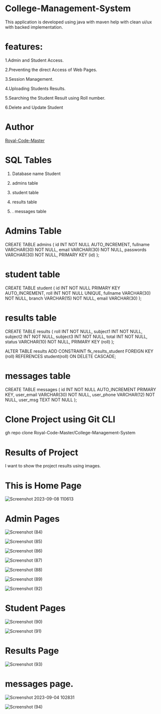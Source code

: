 # College-Management-System
This application is developed using java with maven help with clean ui/ux with backed implementation.


# features:
1.Admin and Student Access.

2.Preventing the direct Access of Web Pages.

3.Session Management.

4.Uploading Students Results.

5.Searching the Student Result using Roll number.

6.Delete and Update Student

# Author
<a href="https://github.com/Royal-Code-Master/">Royal-Code-Master</a>


# SQL Tables 

1. Database name Student

2. admins table

3. student table

4. results table

5. . messages table


# Admins Table
CREATE TABLE admins (
    id INT NOT NULL AUTO_INCREMENT,
    fullname VARCHAR(30) NOT NULL,
    email VARCHAR(30) NOT NULL,
    passwords VARCHAR(30) NOT NULL,
    PRIMARY KEY (id)
);

   
# student table
CREATE TABLE student (
    id INT NOT NULL PRIMARY KEY AUTO_INCREMENT,
    roll INT NOT NULL UNIQUE,
    fullname VARCHAR(30) NOT NULL,
    branch VARCHAR(15) NOT NULL,
    email VARCHAR(30)
);


# results table

CREATE TABLE results (
    roll INT NOT NULL,
    subject1 INT NOT NULL,
    subject2 INT NOT NULL,
    subject3 INT NOT NULL,
    total INT NOT NULL,
    status VARCHAR(10) NOT NULL,
    PRIMARY KEY (roll)
);

ALTER TABLE results
ADD CONSTRAINT fk_results_student
FOREIGN KEY (roll)
REFERENCES student(roll)
ON DELETE CASCADE;


# messages table

CREATE TABLE messages ( id INT NOT NULL AUTO_INCREMENT PRIMARY KEY, user_email VARCHAR(30) NOT NULL, user_phone VARCHAR(12) NOT NULL, user_msg TEXT NOT NULL );

# Clone Project using Git CLI
gh repo clone Royal-Code-Master/College-Management-System


# Results of Project 

I want to show the project results using images.


# This is Home Page

![Screenshot 2023-09-08 110613](https://github.com/Royal-Code-Master/College-Management-System/assets/126596692/2c703508-5ac8-49e5-85c9-66a8dab2cbcf)



# Admin Pages

![Screenshot (84)](https://github.com/Royal-Code-Master/College-Management-System/assets/126596692/e7985622-54d8-45e3-a8b2-dc74745682bf)


![Screenshot (85)](https://github.com/Royal-Code-Master/College-Management-System/assets/126596692/5fd4eea7-dd97-4131-8da2-52994dd6b5b8)


![Screenshot (86)](https://github.com/Royal-Code-Master/College-Management-System/assets/126596692/19d9c8c7-2b62-45ab-ab8f-69bdfc80ee3d)


![Screenshot (87)](https://github.com/Royal-Code-Master/College-Management-System/assets/126596692/79ec5b44-cc2c-4dd0-990b-fe2ecf375bd9)


![Screenshot (88)](https://github.com/Royal-Code-Master/College-Management-System/assets/126596692/4a729ec3-aed9-4f81-8e1e-d457250be70e)


![Screenshot (89)](https://github.com/Royal-Code-Master/College-Management-System/assets/126596692/fe268150-f7ec-4c53-9190-2cb839e21795)


![Screenshot (92)](https://github.com/Royal-Code-Master/College-Management-System/assets/126596692/4d2a9b9e-ea1c-4444-81e2-dfc216c91c27)


# Student Pages

![Screenshot (90)](https://github.com/Royal-Code-Master/College-Management-System/assets/126596692/1b343998-6843-4a98-a350-747e5f7afc22)

![Screenshot (91)](https://github.com/Royal-Code-Master/College-Management-System/assets/126596692/04918088-6cac-4e4c-a701-5bcbd43bce99)


# Results Page

![Screenshot (93)](https://github.com/Royal-Code-Master/College-Management-System/assets/126596692/6e5b3483-148d-4e06-97a3-546a14824b65)


# messages page.

![Screenshot 2023-09-04 102831](https://github.com/Royal-Code-Master/College-Management-System/assets/126596692/a56b0454-ccb5-444c-a95b-f15bb8a3aff5)

![Screenshot (94)](https://github.com/Royal-Code-Master/College-Management-System/assets/126596692/8bd028d0-b5ec-4b2e-bf53-df88b2011e69)


